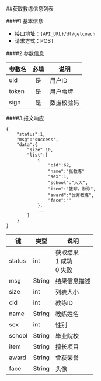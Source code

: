 ##获取教练信息列表

####1.基本信息
- 接口地址：`{API_URL}/dl/getcoach` 
- 请求方式：POST


####2.参数信息  

| 参数名    | 必填      | 说明      |
| -------   |:-------:  |--------   |
| uid       | 是        | 用户ID    |
| token     | 是        | 用户令牌  |
| sign      | 是        | 数据校验码|

####3.报文响应

```
{
	"status":1,
	"msg":"success",
	"data":{
		"size":10,	
		"list":[
			{
				"cid":62,
				"name":"张教练"
				"sex":1,
				"school":"人大",
				"item":"篮球，游泳",
				"award":"优秀教练",
				"face":""
			},
			...
		]
	}
}
```

|键    |类型  |说明  |
|--------|------|------|
|status  |int   |获取结果<br>1 成功<br>0 失败|
|msg     |String|结果信息描述|
|size    |int   |列表大小|
|cid     |int   |教练ID|
|name    |String|教练姓名|
|sex     |int   |性别    |
|school  |String|毕业院校|
|item    |String|擅长项目   |
|award   |String|曾获荣誉   |
|face    |String|头像|
